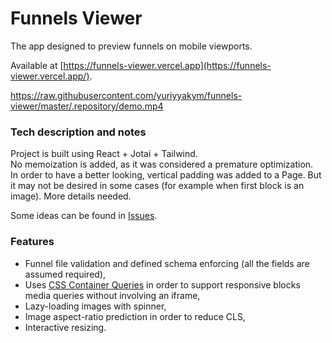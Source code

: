 # Funnels Viewer

The app designed to preview funnels on mobile viewports.

Available at [https://funnels-viewer.vercel.app](https://funnels-viewer.vercel.app/).

https://raw.githubusercontent.com/yuriyyakym/funnels-viewer/master/.repository/demo.mp4

### Tech description and notes
Project is built using React + Jotai + Tailwind.\
No memoization is added, as it was considered a premature optimization.\
In order to have a better looking, vertical padding was added to a Page. But it may not be desired in some cases (for example when first block is an image). More details needed.

Some ideas can be found in [Issues](https://github.com/yuriyyakym/funnels-viewer/issues).

### Features
    
- Funnel file validation and defined schema enforcing (all the fields are assumed required),
- Uses [CSS Container Queries](https://developer.mozilla.org/en-US/docs/Web/CSS/CSS_Container_Queries) in order to support responsive blocks media queries without involving an iframe,
- Lazy-loading images with spinner,
- Image aspect-ratio prediction in order to reduce CLS,
- Interactive resizing.
